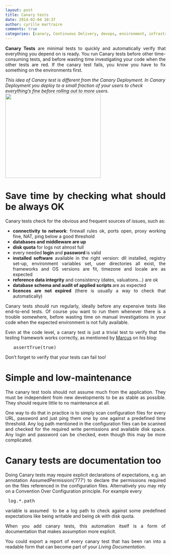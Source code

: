 ```yaml
---
layout: post
title: Canary tests
date: 2014-02-04 10:37
author: cyrille martraire
comments: true
categories: [canary, Continuous Delivery, devops, environment, infrastructure, living documentation, Outils, Programmation, test]
---
```

<p style="text-align: justify;"><strong>Canary Tests</strong> are minimal tests to quickly and automatically verify that everything you depend on is ready. You run Canary tests before other time-consuming tests, and before wasting time investigating your code when the other tests are red. If the canary test fails, you know you have to fix something on the environments first.</p>

<address>This idea of Canary test is different from the Canary Deployment. In Canary Deployment you deploy to a small fraction of your users to check everything’s fine before rolling out to more users.</address>

<address><a href="http://cyrille.martraire.com/wp-content/uploads/2014/01/20140120-2358251.jpg"><img title="20140120-235825.jpg" alt="" src="http://cyrille.martraire.com/wp-content/uploads/2014/01/20140120-2358251-300x264.jpg" width="300" height="264" /></a></address>

<h1 style="text-align: justify;">Save time by checking what should be always OK</h1>

<p style="text-align: justify;">Canary tests check for the obvious and frequent sources of issues, such as:</p>

<ul style="text-align: justify;">
    <li><strong>connectivity to network</strong>: firewall rules ok, ports open, proxy working fine, NAT, ping below a good threshold</li>
    <li><strong>databases and middleware are up</strong></li>
    <li><strong>disk quota</strong> for logs not almost full</li>
    <li>every needed <strong>login </strong>and <strong>password </strong>is valid</li>
    <li><strong>installed software</strong> available in the right version: dll installed, registry set-up, environment variables set, user directories all exist, the frameworks and OS versions are fit, timezone and locale are as expected</li>
    <li><strong>reference data integrity</strong> and consistency (dates, valuations…) are ok</li>
    <li><strong>database schema and audit of applied scripts </strong>are as expected</li>
    <li><strong>licences are not expired</strong> (there is usually a way to check that automatically)</li>
</ul>

<p style="text-align: justify;">Canary tests should run regularly, ideally before any expensive tests like end-to-end tests. Of course you want to run them whenever there is a trouble somewhere, before wasting time on manual investigations in your code when the expected environment is not fully available.</p>

<p style="text-align: justify;">Even at the code level, a canary test is just a trivial test to verify that the testing framework works correctly, as mentioned by <a href="http://twitter.com/grenangen">Marcus</a> on his blog:</p>

<pre>   assertTrue(true)</pre>

<p style="text-align: justify;">Don’t forget to verify that your tests can fail too!</p>

<h1 style="text-align: justify;">Simple and low-maintenance</h1>

<p style="text-align: justify;">The canary test tools should not assume much from the application. They must be independent from new developments to be as stable as possible. They should require little to no maintenance at all.</p>

<p style="text-align: justify;">One way to do that in practice is to simply scan configuration files for every URL, password and just ping them one by one against a predefined time threshold. Any log path mentioned in the configuration files can be scanned and checked for the required write permissions and available disk space. Any login and password can be checked, even though this may be more complicated.</p>

<h1 style="text-align: justify;">Canary tests are documentation too</h1>

<p style="text-align: justify;">Doing Canary tests may require explicit declarations of expectations, e.g. an annotation AssumedPermission(’777′) to declare the permissions required on the files referenced in the configuration files. Alternatively you may rely on a Convention Over Configuration principle. For example every</p>

<pre> log.*.path</pre>

<p style="text-align: justify;">variable is assumed  to be a log path to check against some predefined expectations like being writable and being ok with disk quota.</p>

<p style="text-align: justify;">When you add canary tests, this automation itself is a form of documentation that makes assumption more explicit.</p>

<p style="text-align: justify;">You could export a report of every canary test that has been ran into a readable form that can become part of your <em>Living Documentation</em>.</p>
